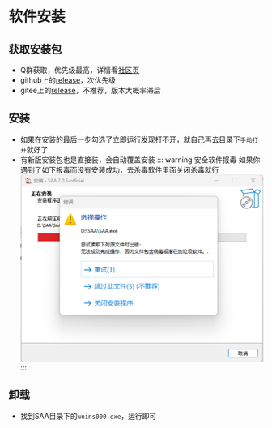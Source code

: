 # 软件安装
## 获取安装包
* Q群获取，优先级最高，详情看[社区页](https://saadocs.netlify.app/community)
* github上的[release](https://github.com/LaoZhuJackson/SnowbreakAutoAssistant/releases/latest)，次优先级
* gitee上的[release](https://gitee.com/laozhu520/auto_chenbai/releases/latest)，不推荐，版本大概率滞后
## 安装
* 如果在安装的最后一步勾选了立即运行发现打不开，就自己再去目录下`手动打开`就好了
* 有新版安装包也是直接装，会自动覆盖安装
::: warning 安全软件报毒
如果你遇到了如下报毒而没有安装成功，去杀毒软件里面关闭杀毒就行
![install_error.png](/start/img/install_error.png)
:::
## 卸载
* 找到SAA目录下的`unins000.exe`，运行即可
